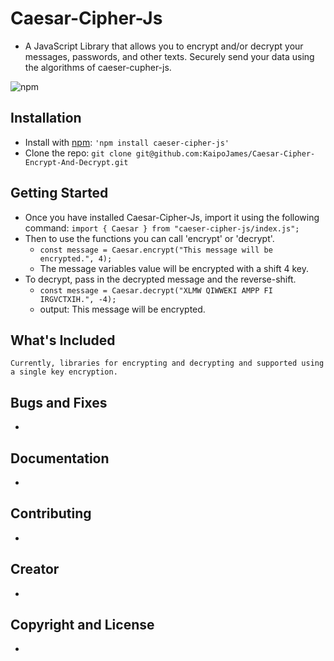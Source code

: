 # Caesar-Cipher-Js
 - A JavaScript Library that allows you to encrypt and/or decrypt your messages, passwords, and other texts. Securely send your data using the algorithms of caeser-cupher-js.

![npm](https://img.shields.io/npm/v/caeser-cipher-js?style=for-the-badge)
  
## Installation
 - Install with [npm](https://www.npmjs.com/): ``` 'npm install caeser-cipher-js' ```
 - Clone the repo: ``` git clone git@github.com:KaipoJames/Caesar-Cipher-Encrypt-And-Decrypt.git ```

## Getting Started

 - Once you have installed Caesar-Cipher-Js, import it using the following command:
  ``` import { Caesar } from "caeser-cipher-js/index.js"; ```
 - Then to use the functions you can call 'encrypt' or 'decrypt'.
   - ``` const message = Caesar.encrypt("This message will be encrypted.", 4); ```
   - The message variables value will be encrypted with a shift 4 key.
 - To decrypt, pass in the decrypted message and the reverse-shift.
   - ``` const message = Caesar.decrypt("XLMW QIWWEKI AMPP FI IRGVCTXIH.", -4); ```
   - output: This message will be encrypted.

## What's Included
    Currently, libraries for encrypting and decrypting and supported using a single key encryption.

## Bugs and Fixes
 - 

## Documentation
 - 

## Contributing
 - 

## Creator
 - 

## Copyright and License
 - 


